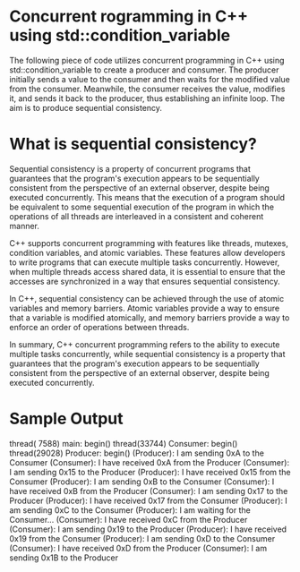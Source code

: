 # Concurrent rogramming in C++ using std::condition_variable
The following piece of code utilizes concurrent programming in C++ using std::condition_variable to create a producer and consumer. 
The producer initially sends a value to the consumer and then waits for the modified value from the consumer. 
Meanwhile, the consumer receives the value, modifies it, and sends it back to the producer, thus establishing an infinite loop. 
The aim is to produce sequential consistency.
# What is sequential consistency? 
Sequential consistency is a property of concurrent programs that guarantees that the program's execution appears to be sequentially consistent from the perspective of an external observer, despite being executed concurrently. This means that the execution of a program should be equivalent to some sequential execution of the program in which the operations of all threads are interleaved in a consistent and coherent manner.

C++ supports concurrent programming with features like threads, mutexes, condition variables, and atomic variables. These features allow developers to write programs that can execute multiple tasks concurrently. However, when multiple threads access shared data, it is essential to ensure that the accesses are synchronized in a way that ensures sequential consistency.

In C++, sequential consistency can be achieved through the use of atomic variables and memory barriers. Atomic variables provide a way to ensure that a variable is modified atomically, and memory barriers provide a way to enforce an order of operations between threads.

In summary, C++ concurrent programming refers to the ability to execute multiple tasks concurrently, while sequential consistency is a property that guarantees that the program's execution appears to be sequentially consistent from the perspective of an external observer, despite being executed concurrently.

# Sample Output
thread( 7588) main: begin()
	thread(33744) Consumer: begin()
	thread(29028) Producer: begin()
		(Producer): I am sending 0xA to the Consumer
		(Consumer): I have received 0xA from the Producer 
		(Consumer): I am  sending 0x15 to the Producer 
		(Producer): I have received 0x15 from the Consumer
		(Producer): I am sending 0xB to the Consumer
		(Consumer): I have received 0xB from the Producer 
		(Consumer): I am  sending 0x17 to the Producer 
		(Producer): I have received 0x17 from the Consumer
		(Producer): I am sending 0xC to the Consumer
		(Producer): I am waiting for the Consumer...
		(Consumer): I have received 0xC from the Producer 
		(Consumer): I am  sending 0x19 to the Producer 
		(Producer): I have received 0x19 from the Consumer
		(Producer): I am sending 0xD to the Consumer
		(Consumer): I have received 0xD from the Producer 
		(Consumer): I am  sending 0x1B to the Producer 
